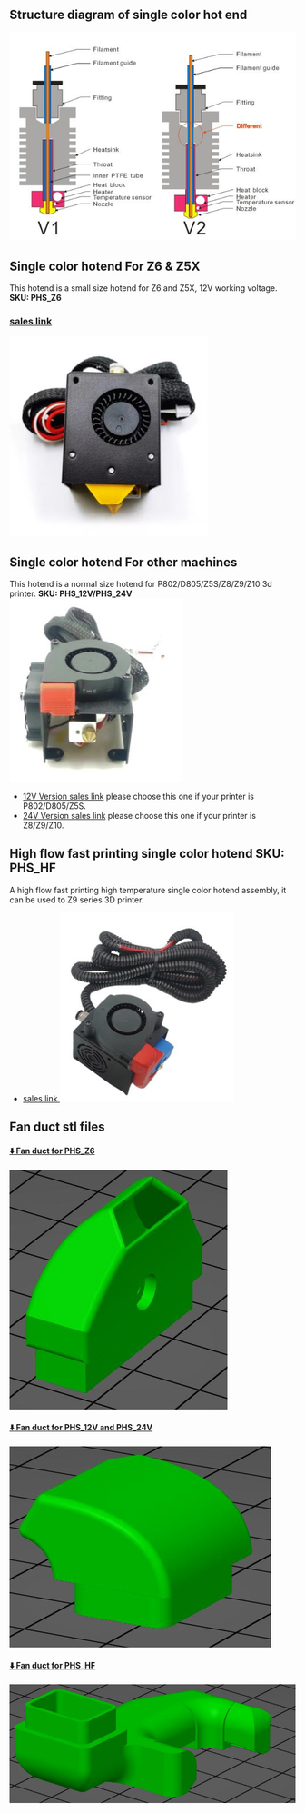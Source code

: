 ## Structure diagram of single color hot end
![](HE6_1.jpg)

## Single color hotend For Z6 & Z5X
This hotend is a small size hotend for Z6 and Z5X, 12V working voltage. **SKU: PHS_Z6**
### [sales link](https://www.aliexpress.com/item/1005001274803204.html)
![](PHS_Z6.jpg)  

## Single color hotend For other machines
This hotend is a normal size hotend for P802/D805/Z5S/Z8/Z9/Z10 3d printer. **SKU: PHS_12V/PHS_24V**  
![](PHS.jpg)    
- [12V Version sales link](https://www.aliexpress.com/item/1005001274803204.html) please choose this one if your printer is P802/D805/Z5S.  
- [24V Version sales link](https://www.aliexpress.com/item/1005001275334841.html) please choose this one if your printer is Z8/Z9/Z10.    

## High flow fast printing single color hotend **SKU: PHS_HF**  
A high flow fast printing high temperature single color hotend assembly, it can be used to Z9 series 3D printer.
- [sales link ](https://www.aliexpress.com/item/1005001274803204.html)
![](PHS_HF.jpg)

## Fan duct stl files
#### [:arrow_down: Fan duct for PHS_Z6](/fanstl/FAN_PHS_Z6.stl)
![PHS_Z6](fanstl/FAN_PHS_Z6.jpg)
#### [:arrow_down: Fan duct for PHS_12V and PHS_24V](/fanstl/FAN_PHS.stl)
![PHS_12V](fanstl/FAN_PHS.jpg)
#### [:arrow_down: Fan duct for PHS_HF](/fanstl/FAN_PHS_HF.stl)
![PHS_HF](fanstl/FAN_PHS_HF.jpg)